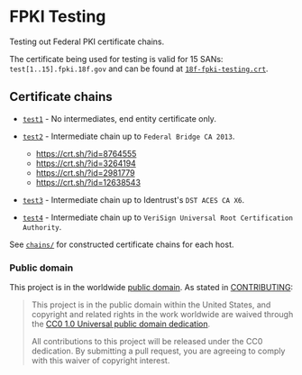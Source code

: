 # FPKI Testing

Testing out Federal PKI certificate chains.

The certificate being used for testing is valid for 15 SANs: `test[1..15].fpki.18f.gov` and can be found at [`18f-fpki-testing.crt`](chains/18f-fpki-testing.crt).

## Certificate chains

* [`test1`](https://test1.fpki.18f.gov) - No intermediates, end entity certificate only.

* [`test2`](https://test2.fpki.18f.gov) - Intermediate chain up to `Federal Bridge CA 2013`.
  * https://crt.sh/?id=8764555
  * https://crt.sh/?id=3264194
  * https://crt.sh/?id=2981779
  * https://crt.sh/?id=12638543

* [`test3`](https://test3.fpki.18f.gov) - Intermediate chain up to Identrust's `DST ACES CA X6`.

* [`test4`](https://test4.fpki.18f.gov) - Intermediate chain up to `VeriSign Universal Root Certification Authority`.

See [`chains/`](chains/) for constructed certificate chains for each host.

### Public domain

This project is in the worldwide [public domain](LICENSE.md). As stated in [CONTRIBUTING](CONTRIBUTING.md):

> This project is in the public domain within the United States, and copyright and related rights in the work worldwide are waived through the [CC0 1.0 Universal public domain dedication](https://creativecommons.org/publicdomain/zero/1.0/).
>
> All contributions to this project will be released under the CC0 dedication. By submitting a pull request, you are agreeing to comply with this waiver of copyright interest.
